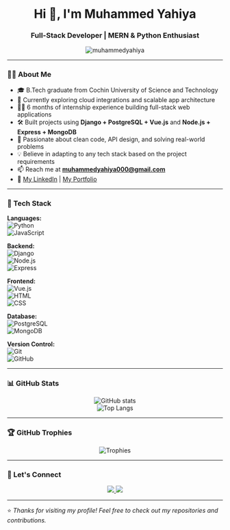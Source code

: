 <h1 align="center">Hi 👋, I'm Muhammed Yahiya</h1>
<h3 align="center">Full-Stack Developer | MERN & Python Enthusiast</h3>

<p align="center">
  <img src="https://komarev.com/ghpvc/?username=muhammedyahiya&label=Profile%20views&color=0e75b6&style=flat" alt="muhammedyahiya" />
</p>

---

### 🧑‍💻 About Me
- 🎓 B.Tech graduate from Cochin University of Science and Technology
- 🌱 Currently exploring cloud integrations and scalable app architecture  
- 👨‍💻 6 months of internship experience building full-stack web applications  
- 🛠️ Built projects using **Django + PostgreSQL + Vue.js** and **Node.js + Express + MongoDB**  
- 🔧 Passionate about clean code, API design, and solving real-world problems  
- 💡 Believe in adapting to any tech stack based on the project requirements  
- 📫 Reach me at **muhammedyahiya000@gmail.com**  
- 🔗 [My LinkedIn](https://www.linkedin.com/in/muhammed-yahiya-h/) | [My Portfolio](https://muhammedyahiya.github.io/PersonalWebsite/) 

---

### 🚀 Tech Stack

**Languages:**  
![Python](https://img.shields.io/badge/Python-3670A0?style=for-the-badge&logo=python&logoColor=ffdd54)  
![JavaScript](https://img.shields.io/badge/JavaScript-F7DF1E?style=for-the-badge&logo=javascript&logoColor=black)

**Backend:**  
![Django](https://img.shields.io/badge/Django-092E20?style=for-the-badge&logo=django&logoColor=white)  
![Node.js](https://img.shields.io/badge/Node.js-339933?style=for-the-badge&logo=nodedotjs&logoColor=white)  
![Express](https://img.shields.io/badge/Express.js-000000?style=for-the-badge&logo=express&logoColor=white)

**Frontend:**  
![Vue.js](https://img.shields.io/badge/Vue.js-35495E?style=for-the-badge&logo=vue.js&logoColor=4FC08D)  
![HTML](https://img.shields.io/badge/HTML5-E34F26?style=for-the-badge&logo=html5&logoColor=white)  
![CSS](https://img.shields.io/badge/CSS3-1572B6?style=for-the-badge&logo=css3&logoColor=white)

**Database:**  
![PostgreSQL](https://img.shields.io/badge/PostgreSQL-316192?style=for-the-badge&logo=postgresql&logoColor=white)  
![MongoDB](https://img.shields.io/badge/MongoDB-4EA94B?style=for-the-badge&logo=mongodb&logoColor=white)

**Version Control:**  
![Git](https://img.shields.io/badge/Git-F05032?style=for-the-badge&logo=git&logoColor=white)  
![GitHub](https://img.shields.io/badge/GitHub-181717?style=for-the-badge&logo=github&logoColor=white)

---

### 📊 GitHub Stats

<p align="center">
  <img src="https://github-readme-stats.vercel.app/api?username=muhammedyahiya&show_icons=true&theme=tokyonight" alt="GitHub stats" />
  <br />
  <img src="https://github-readme-stats.vercel.app/api/top-langs/?username=muhammedyahiya&layout=compact&theme=tokyonight" alt="Top Langs" />
</p>

---

### 🏆 GitHub Trophies

<p align="center">
  <img src="https://github-profile-trophy.vercel.app/?username=muhammedyahiya&theme=tokyonight" alt="Trophies" />
</p>

---

### 🔗 Let's Connect

<p align="center">
  <a href="https://www.linkedin.com/in/muhammed-yahiya-h/">
    <img src="https://img.shields.io/badge/LinkedIn-blue?style=for-the-badge&logo=linkedin&logoColor=white" />
  </a>
  <a href="mailto:muhammedyahiya000@gmail.com">
    <img src="https://img.shields.io/badge/Gmail-red?style=for-the-badge&logo=gmail&logoColor=white" />
  </a>
</p>

---

⭐️ *Thanks for visiting my profile! Feel free to check out my repositories and contributions.*  
